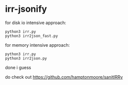 # irr-jsonify

for disk io intensive approach:

```
python3 irr.py
python3 irr2json_fast.py
```


for memory intensive approach:

```
python3 irr.py
python3 irr2json.py
```

done i guess

do check out https://github.com/hamptonmoore/sanitIRRy